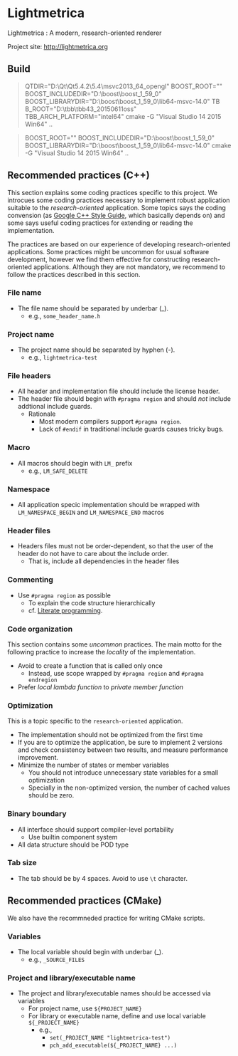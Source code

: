 
Lightmetrica
====================

Lightmetrica : A modern, research-oriented renderer

Project site: http://lightmetrica.org

Build
--------------------

> QTDIR="D:\Qt\Qt5.4.2\5.4\msvc2013_64_opengl" BOOST_ROOT="" BOOST_INCLUDEDIR="D:\boost\boost_1_59_0" BOOST_LIBRARYDIR="D:\boost\boost_1_59_0\lib64-msvc-14.0" TB B_ROOT="D:\tbb\tbb43_20150611oss" TBB_ARCH_PLATFORM="intel64" cmake -G "Visual Studio 14 2015 Win64" ..

> BOOST_ROOT="" BOOST_INCLUDEDIR="D:\boost\boost_1_59_0" BOOST_LIBRARYDIR="D:\boost\boost_1_59_0\lib64-msvc-14.0" cmake -G "Visual Studio 14 2015 Win64" ..



Recommended practices (C++)
--------------------

This section explains some coding practices specific to this project.
We introcues some coding practices necessary to implement
robust application suitable to the *research-oriented* application.
Some topics says the coding convension (as [Google C++ Style Guide](https://google.github.io/styleguide/cppguide.html), which basically depends on)
and some says useful coding practices for extending or reading the implementation.

The practices are based on our experience of developing research-oriented applications. 
Some practices might be uncommon for usual software development,
however we find them effective for constructing research-oriented applications.
Although they are not mandatory, 
we recommend to follow the practices described in this section.

### File name

- The file name should be separated by underbar (_).
    + e.g., `some_header_name.h`

### Project name

- The project name should be separated by hyphen (-).
    + e.g., `lightmetrica-test`

### File headers

- All header and implementation file should include the license header.
- The header file should begin with `#pragma region` and should *not* include  addtional include guards.
    + Rationale
        * Most modern compilers support `#pragma region`.
        * Lack of `#endif` in traditional include guards causes tricky bugs.

### Macro

- All macros should begin with `LM_` prefix
    + e.g., `LM_SAFE_DELETE`

### Namespace

- All application specic implementation should be wrapped with `LM_NAMESPACE_BEGIN` and `LM_NAMESPACE_END` macros

### Header files

- Headers files must not be order-dependent, so that the user of the header do not have to care about the include order.
    + That is, include all dependencies in the header files

### Commenting

- Use `#pragma region` as possible
    + To explain the code structure hierarchically
    + cf. [Literate programming](https://en.wikipedia.org/wiki/Literate_programming).

### Code organization

This section contains some *uncommon* practices.
The main motto for the following practice to increase the *locality*
of the implementation.

- Avoid to create a function that is called only once
    + Instead, use scope wrapped by `#pragma region` and `#pragma endregion`
- Prefer *local lambda function* to *private member function*

### Optimization

This is a topic specific to the `research-oriented` application.

- The implementation should not be optimized from the first time
- If you are to optimize the application, be sure to implement 2 versions and check consistency between two results, and measure performance improvement.
- Minimize the number of states or member variables
    + You should not introduce unnecessary state variables for a small optimization
    + Specially in the non-optimized version, the number of cached values should be zero.

### Binary boundary

- All interface should support compiler-level portability
    + Use builtin component system
- All data structure should be POD type

### Tab size

- The tab should be by 4 spaces. Avoid to use `\t` character.

Recommended practices (CMake)
--------------------

We also have the recommneded practice for writing CMake scripts.

### Variables

- The local variable should begin with underbar (_).
    + e.g., ``_SOURCE_FILES``

### Project and library/executable name

- The project and library/executable names should be accessed via variables
    + For project name, use `${PROJECT_NAME}`
    + For library or executable name, define and use local variable `${_PROJECT_NAME}`
        * e.g.,
            - `set(_PROJECT_NAME "lightmetrica-test")`
            - `pch_add_executable(${_PROJECT_NAME} ...)`